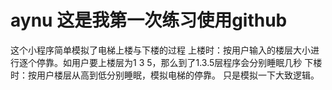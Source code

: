 # aynu 这是我第一次练习使用github
这个小程序简单模拟了电梯上楼与下楼的过程
上楼时：按用户输入的楼层大小进行逐个停靠。如用户要上楼层为1 3 5，那么到了1.3.5层程序会分别睡眠几秒
下楼时：按用户楼层从高到低分别睡眠，模拟电梯的停靠。
只是模拟一下大致逻辑。
